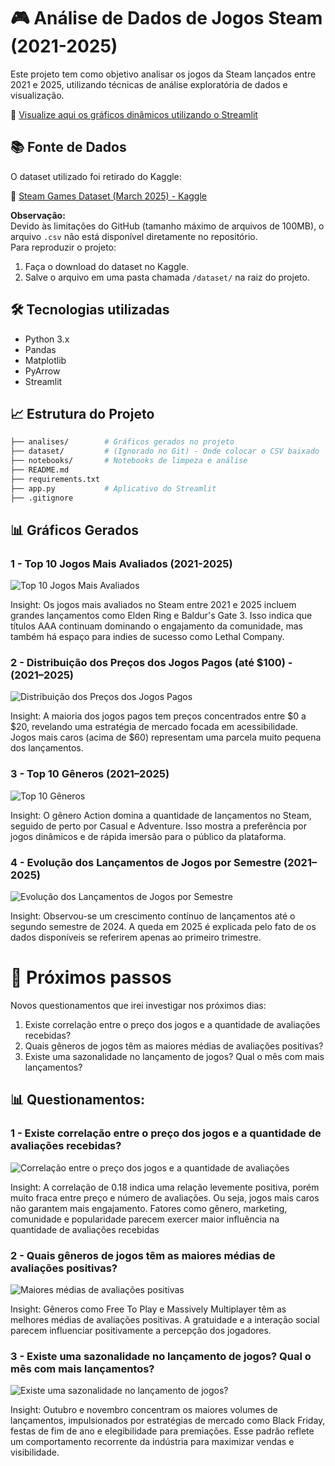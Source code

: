 # 🎮 Análise de Dados de Jogos Steam (2021-2025)

Este projeto tem como objetivo analisar os jogos da Steam lançados entre 2021 e 2025, utilizando técnicas de análise exploratória de dados e visualização.

🔗 [Visualize aqui os gráficos dinâmicos utilizando o Streamlit](https://lua-datasetsteam.streamlit.app/)

## 📚 Fonte de Dados

O dataset utilizado foi retirado do Kaggle:

🔗 [Steam Games Dataset (March 2025) - Kaggle](https://www.kaggle.com/datasets/artermiloff/steam-games-dataset?select=games_march2025_full.csv)

**Observação:**  
Devido às limitações do GitHub (tamanho máximo de arquivos de 100MB), o arquivo `.csv` não está disponível diretamente no repositório.  
Para reproduzir o projeto:
1. Faça o download do dataset no Kaggle.
2. Salve o arquivo em uma pasta chamada `/dataset/` na raiz do projeto.

## 🛠️ Tecnologias utilizadas

- Python 3.x
- Pandas
- Matplotlib
- PyArrow
- Streamlit

## 📈 Estrutura do Projeto

```bash
├── analises/        # Gráficos gerados no projeto
├── dataset/         # (Ignorado no Git) - Onde colocar o CSV baixado
├── notebooks/       # Notebooks de limpeza e análise
├── README.md
├── requirements.txt
├── app.py        	 # Aplicativo do Streamlit
├── .gitignore
```

## 📊 Gráficos Gerados

### 1 - Top 10 Jogos Mais Avaliados (2021-2025)

![Top 10 Jogos Mais Avaliados](análises/top10_mais_avaliados.png)

Insight:
Os jogos mais avaliados no Steam entre 2021 e 2025 incluem grandes lançamentos como Elden Ring e Baldur's Gate 3. Isso indica que títulos AAA continuam dominando o engajamento da comunidade, mas também há espaço para indies de sucesso como Lethal Company.

### 2 - Distribuição dos Preços dos Jogos Pagos (até $100) - (2021–2025)

![Distribuição dos Preços dos Jogos Pagos](análises/distribuicao_precos_jogos_pagos_ate_100.png)

Insight:
A maioria dos jogos pagos tem preços concentrados entre $0 a $20, revelando uma estratégia de mercado focada em acessibilidade. Jogos mais caros (acima de $60) representam uma parcela muito pequena dos lançamentos.

### 3 - Top 10 Gêneros (2021–2025)

![Top 10 Gêneros](análises/top10_generos.png)

Insight:
O gênero Action domina a quantidade de lançamentos no Steam, seguido de perto por Casual e Adventure. Isso mostra a preferência por jogos dinâmicos e de rápida imersão para o público da plataforma.

### 4 - Evolução dos Lançamentos de Jogos por Semestre (2021–2025)

![Evolução dos Lançamentos de Jogos por Semestre](análises/evolucao_lancamentos_semestre.png)

Insight:
Observou-se um crescimento contínuo de lançamentos até o segundo semestre de 2024. A queda em 2025 é explicada pelo fato de os dados disponíveis se referirem apenas ao primeiro trimestre.

# 🔮 Próximos passos

Novos questionamentos que irei investigar nos próximos dias:
1. Existe correlação entre o preço dos jogos e a quantidade de avaliações recebidas?
2. Quais gêneros de jogos têm as maiores médias de avaliações positivas?
3. Existe uma sazonalidade no lançamento de jogos? Qual o mês com mais lançamentos?

## 📊 Questionamentos:

### 1 - Existe correlação entre o preço dos jogos e a quantidade de avaliações recebidas?

![Correlação entre o preço dos jogos e a quantidade de avaliações](análises/correlacao_preco_avaliacoes.png)

Insight:
A correlação de 0.18 indica uma relação levemente positiva, porém muito fraca entre preço e número de avaliações. Ou seja, jogos mais caros não garantem mais engajamento. Fatores como gênero, marketing, comunidade e popularidade parecem exercer maior influência na quantidade de avaliações recebidas


### 2 - Quais gêneros de jogos têm as maiores médias de avaliações positivas?

![Maiores médias de avaliações positivas](análises/top10_generos_multiplos_melhor_avaliados.png)

Insight:
Gêneros como Free To Play e Massively Multiplayer têm as melhores médias de avaliações positivas. A gratuidade e a interação social parecem influenciar positivamente a percepção dos jogadores.

### 3 - Existe uma sazonalidade no lançamento de jogos? Qual o mês com mais lançamentos?

![Existe uma sazonalidade no lançamento de jogos?](análises/lancamentos_por_mes.png)

Insight:
Outubro e novembro concentram os maiores volumes de lançamentos, impulsionados por estratégias de mercado como Black Friday, festas de fim de ano e elegibilidade para premiações. Esse padrão reflete um comportamento recorrente da indústria para maximizar vendas e visibilidade.

